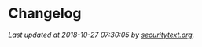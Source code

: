 # Changelog

_Last updated at 2018-10-27 07:30:05 by [securitytext.org](https://securitytext.org)._
